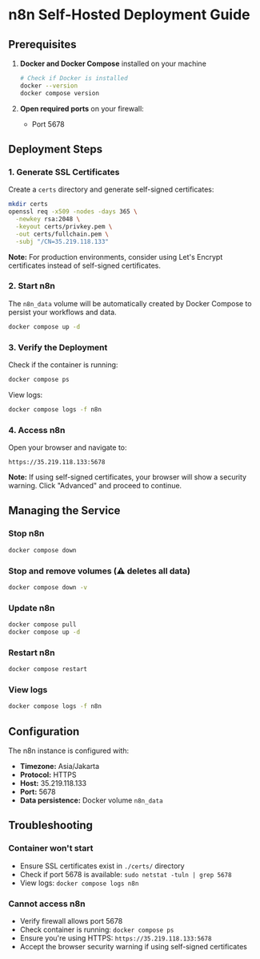 # n8n Self-Hosted Deployment Guide

## Prerequisites

1. **Docker and Docker Compose** installed on your machine
   ```bash
   # Check if Docker is installed
   docker --version
   docker compose version
   ```

2. **Open required ports** on your firewall:
   - Port 5678

## Deployment Steps

### 1. Generate SSL Certificates

Create a `certs` directory and generate self-signed certificates:

```bash
mkdir certs
openssl req -x509 -nodes -days 365 \
  -newkey rsa:2048 \
  -keyout certs/privkey.pem \
  -out certs/fullchain.pem \
  -subj "/CN=35.219.118.133"
```

**Note:** For production environments, consider using Let's Encrypt certificates instead of self-signed certificates.

### 2. Start n8n

The `n8n_data` volume will be automatically created by Docker Compose to persist your workflows and data.

```bash
docker compose up -d
```

### 3. Verify the Deployment

Check if the container is running:

```bash
docker compose ps
```

View logs:

```bash
docker compose logs -f n8n
```

### 4. Access n8n

Open your browser and navigate to:
```
https://35.219.118.133:5678
```

**Note:** If using self-signed certificates, your browser will show a security warning. Click "Advanced" and proceed to continue.

## Managing the Service

### Stop n8n
```bash
docker compose down
```

### Stop and remove volumes (⚠️ deletes all data)
```bash
docker compose down -v
```

### Update n8n
```bash
docker compose pull
docker compose up -d
```

### Restart n8n
```bash
docker compose restart
```

### View logs
```bash
docker compose logs -f n8n
```

## Configuration

The n8n instance is configured with:
- **Timezone:** Asia/Jakarta
- **Protocol:** HTTPS
- **Host:** 35.219.118.133
- **Port:** 5678
- **Data persistence:** Docker volume `n8n_data`

## Troubleshooting

### Container won't start
- Ensure SSL certificates exist in `./certs/` directory
- Check if port 5678 is available: `sudo netstat -tuln | grep 5678`
- View logs: `docker compose logs n8n`

### Cannot access n8n
- Verify firewall allows port 5678
- Check container is running: `docker compose ps`
- Ensure you're using HTTPS: `https://35.219.118.133:5678`
- Accept the browser security warning if using self-signed certificates
